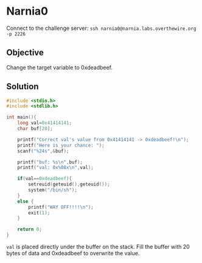 # Narnia0
Connect to the challenge server:
```ssh narnia0@narnia.labs.overthewire.org -p 2226```

## Objective
Change the target variable to 0xdeadbeef.

## Solution
```c
#include <stdio.h>
#include <stdlib.h>

int main(){
    long val=0x41414141;
    char buf[20];

    printf("Correct val's value from 0x41414141 -> 0xdeadbeef!\n");
    printf("Here is your chance: ");
    scanf("%24s",&buf);

    printf("buf: %s\n",buf);
    printf("val: 0x%08x\n",val);

    if(val==0xdeadbeef){
        setreuid(geteuid(),geteuid());
        system("/bin/sh");
    }
    else {
        printf("WAY OFF!!!!\n");
        exit(1);
    }

    return 0;
}
```

```val``` is placed directly under the buffer on the stack. Fill the buffer with 20 bytes of data and 0xdeadbeef to overwrite the value.
